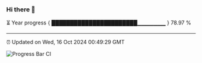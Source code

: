 ### Hi there 👋

⏳ Year progress { ███████████████████████▁▁▁▁▁▁▁ } 78.97 %

---

⏰ Updated on Wed, 16 Oct 2024 00:49:29 GMT

![Progress Bar CI](https://github.com/Shyam-Makwana/GitHub-Actions-Demo/workflows/Progress%20Bar%20CI/badge.svg)

